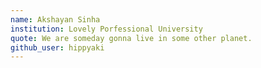 ```yaml
---
name: Akshayan Sinha
institution: Lovely Porfessional University
quote: We are someday gonna live in some other planet.
github_user: hippyaki
---
```

